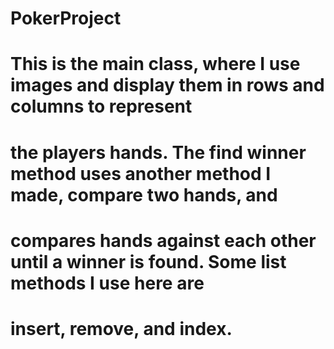 # PokerProject
# This is the main class, where I use images and display them in rows and columns to represent
# the players hands. The find winner method uses another method I made, compare two hands, and
# compares hands against each other until a winner is found. Some list methods I use here are
# insert, remove, and index.
